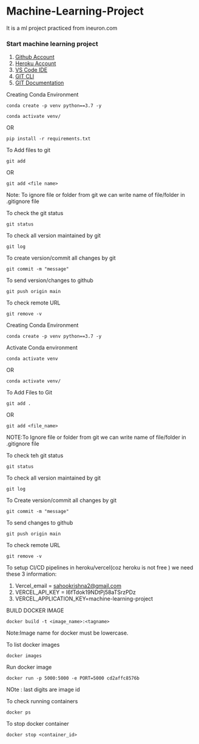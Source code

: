 # Machine-Learning-Project
 It is a ml project practiced from ineuron.com
 
 ### Start machine learning project 
 
 1. [Github Account](https://github.com/)
 2. [Heroku Account](https://www.heroku.com/)
 3. [VS Code IDE](https://code.visualstudio.com/Download)
 4. [GIT CLI](https://git-scm.com/downloads)
 5. [GIT Documentation](https://git-scm.com/doc)


 Creating Conda Environment
 ```
 conda create -p venv python==3.7 -y
```
```
conda activate venv/
```
OR
```
pip install -r requirements.txt
```

To Add files to git 
```
git add
```

OR
```
git add <file name>
```

Note: To ignore file or folder  from git we can write name of file/folder in .gitignore file

To check the git status
```
git status
```

To check all version maintained by git
```
git log
```

To create version/commit all changes by git
```
git commit -m "message"
```


To send version/changes to github
```
git push origin main
```
To check remote URL
```
git remove -v
```

Creating Conda Environment
```
conda create -p venv python==3.7 -y
```
Activate Conda environment
```
conda activate venv
```
 OR
 ```
 conda activate venv/
 ```
 
To Add Files to Git
```
git add .
```
OR
```
git add <file_name>
```

NOTE:To Ignore file or folder from git we can write name of file/folder in .gitignore file

To check teh git status
```
git status
```

To check all version maintained by git
```
git log
```

To Create version/commit all changes by git
```
git commit -m "message"
```

To send changes to github
```
git push origin main
```

To check remote URL
```
git remove -v
```


To setup CI/CD pipelines in heroku/vercel(coz heroku is not free ) we need these 3 information:
1. Vercel_email = sahookrishna2@gmail.com
2. VERCEL_API_KEY = I6fTdok19NDtPj58aTSrzPDz 
3. VERCEL_APPLICATION_KEY=machine-learning-project

BUILD DOCKER IMAGE
```
docker build -t <image_name>:<tagname>
```
Note:Image name for docker must be lowercase.

To list docker images
```
docker images
```
Run docker image
```
docker run -p 5000:5000 -e PORT=5000 cd2affc8576b 
```
NOte : last digits are image id

To check running containers
```
docker ps
```

To stop docker container
```
docker stop <container_id>
```




